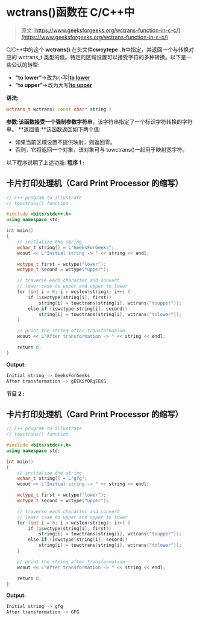 # wctrans()函数在 C/C++中

> 原文:[https://www.geeksforgeeks.org/wctrans-function-in-c-c/](https://www.geeksforgeeks.org/wctrans-function-in-c-c/)

C/C++中的这个 **wctrans()** 在头文件**cwcytepe . h**中指定，并返回一个与转换对应的 wctrans_t 类型的值。特定的区域设置可以接受字符的多种转换。以下是一些公认的转型:

*   **“to lower”**->改为小写|[**to lower**](https://www.geeksforgeeks.org/towlower-function-in-c-c/)
*   **“to upper”**->改为大写|[**to upper**](https://www.geeksforgeeks.org/towupper-function-in-c-c/)

**语法:**

```cpp
wctrans_t wctrans( const char* string )
```

**参数:**该函数接受一个强制参数**字符串**，该字符串指定了一个标识字符转换的字符串。
**返回值:**该函数返回如下两个值:

*   如果当前区域设置不提供映射，则返回零。
*   否则，它将返回一个对象，该对象可与 towctrans()一起用于映射宽字符。

以下程序说明了上述功能:
**程序 1 :**

## 卡片打印处理机（Card Print Processor 的缩写）

```cpp
// C++ program to illustrate
// towctrans() function

#include <bits/stdc++.h>
using namespace std;

int main()
{
    // initialize the string
    wchar_t string[] = L"GeeksForGeeks";
    wcout << L"Initial string -> " << string << endl;

    wctype_t first = wctype("lower");
    wctype_t second = wctype("upper");

    // traverse each character and convert
    // lower case to upper and upper to lower
    for (int i = 0; i < wcslen(string); i++) {
        if (iswctype(string[i], first))
            string[i] = towctrans(string[i], wctrans("toupper"));
        else if (iswctype(string[i], second))
            string[i] = towctrans(string[i], wctrans("tolower"));
    }

    // print the string after transformation
    wcout << L"After transformation -> " << string << endl;

    return 0;
}
```

**Output:** 

```cpp
Initial string -> GeeksForGeeks
After transformation -> gEEKSfORgEEKS
```

**节目 2 :**

## 卡片打印处理机（Card Print Processor 的缩写）

```cpp
// C++ program to illustrate
// towctrans() function

#include <bits/stdc++.h>
using namespace std;

int main()
{
    // initialize the string
    wchar_t string[] = L"gfg";
    wcout << L"Initial string -> " << string << endl;

    wctype_t first = wctype("lower");
    wctype_t second = wctype("upper");

    // traverse each character and convert
    // lower case to upper and upper to lower
    for (int i = 0; i < wcslen(string); i++) {
        if (iswctype(string[i], first))
            string[i] = towctrans(string[i], wctrans("toupper"));
        else if (iswctype(string[i], second))
            string[i] = towctrans(string[i], wctrans("tolower"));
    }

    // print the string after transformation
    wcout << L"After transformation -> " << string << endl;

    return 0;
}
```

**Output:** 

```cpp
Initial string -> gfg
After transformation -> GFG
```